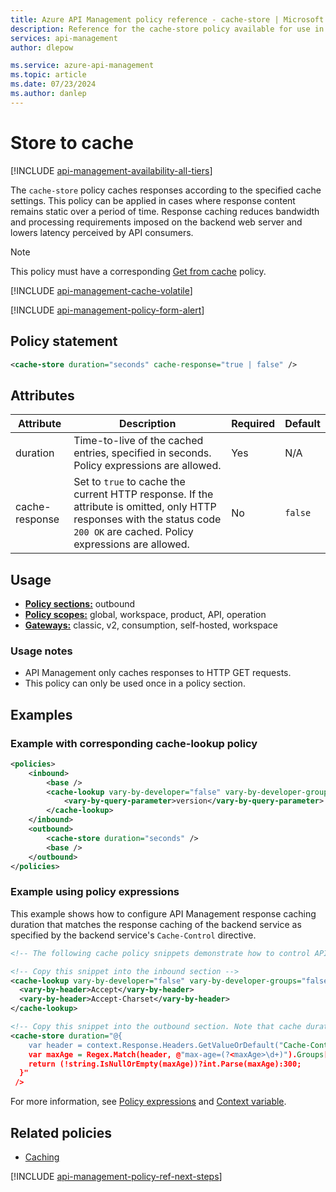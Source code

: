 ```yaml
---
title: Azure API Management policy reference - cache-store | Microsoft Docs
description: Reference for the cache-store policy available for use in Azure API Management. Provides policy usage, settings, and examples.
services: api-management
author: dlepow

ms.service: azure-api-management
ms.topic: article
ms.date: 07/23/2024
ms.author: danlep
---
```


# Store to cache

[!INCLUDE [api-management-availability-all-tiers](../../includes/api-management-availability-all-tiers.md)]

The `cache-store` policy caches responses according to the specified cache settings. This policy can be applied in cases where response content remains static over a period of time. Response caching reduces bandwidth and processing requirements imposed on the backend web server and lowers latency perceived by API consumers.

> [!NOTE]
> This policy must have a corresponding [Get from cache](cache-lookup-policy.md) policy.

[!INCLUDE [api-management-cache-volatile](../../includes/api-management-cache-volatile.md)]


[!INCLUDE [api-management-policy-form-alert](../../includes/api-management-policy-form-alert.md)]

## Policy statement

```xml
<cache-store duration="seconds" cache-response="true | false" />
```


## Attributes

| Attribute         | Description                                            | Required | Default |
| ----------------- | ------------------------------------------------------ | -------- | ------- |
| duration         | Time-to-live of the cached entries, specified in seconds. Policy expressions are allowed.    | Yes      | N/A               |
| cache-response         | Set to `true` to cache the current HTTP response. If the attribute is omitted, only HTTP responses with the status code `200 OK` are cached. Policy expressions are allowed.                          | No      | `false`               |

## Usage

- [**Policy sections:**](./api-management-howto-policies.md#sections) outbound
- [**Policy scopes:**](./api-management-howto-policies.md#scopes) global, workspace, product, API, operation
-  [**Gateways:**](api-management-gateways-overview.md) classic, v2, consumption, self-hosted, workspace

### Usage notes

- API Management only caches responses to HTTP GET requests.
- This policy can only be used once in a policy section.


## Examples

### Example with corresponding cache-lookup policy

```xml
<policies>
    <inbound>
        <base />
        <cache-lookup vary-by-developer="false" vary-by-developer-groups="false" downstream-caching-type="none" must-revalidate="true" caching-type="internal" >
            <vary-by-query-parameter>version</vary-by-query-parameter>
        </cache-lookup>
    </inbound>
    <outbound>
        <cache-store duration="seconds" />
        <base />
    </outbound>
</policies>
```

### Example using policy expressions

This example shows how to configure API Management response caching duration that matches the response caching of the backend service as specified by the backend service's `Cache-Control` directive. 

```xml
<!-- The following cache policy snippets demonstrate how to control API Management response cache duration with Cache-Control headers sent by the backend service. -->

<!-- Copy this snippet into the inbound section -->
<cache-lookup vary-by-developer="false" vary-by-developer-groups="false" downstream-caching-type="public" must-revalidate="true" >
  <vary-by-header>Accept</vary-by-header>
  <vary-by-header>Accept-Charset</vary-by-header>
</cache-lookup>

<!-- Copy this snippet into the outbound section. Note that cache duration is set to the max-age value provided in the Cache-Control header received from the backend service or to the default value of 5 min if none is found  -->
<cache-store duration="@{
    var header = context.Response.Headers.GetValueOrDefault("Cache-Control","");
    var maxAge = Regex.Match(header, @"max-age=(?<maxAge>\d+)").Groups["maxAge"]?.Value;
    return (!string.IsNullOrEmpty(maxAge))?int.Parse(maxAge):300;
  }"
 />
```

For more information, see [Policy expressions](api-management-policy-expressions.md) and [Context variable](api-management-policy-expressions.md#ContextVariables).


## Related policies

* [Caching](api-management-policies.md#caching)

[!INCLUDE [api-management-policy-ref-next-steps](../../includes/api-management-policy-ref-next-steps.md)]
